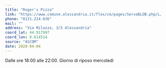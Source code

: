 ```yaml
---
title: "Roger's Pizza"
link: "https://www.comune.alessandria.it/flex/cm/pages/ServeBLOB.php/L/IT/IDPagina/2069"
phone: "0131.224.036"
mail: ""
address: "Via Milazzo, 3/5 Alessandria"
coord_lat: 44.917997
coord_lon: 8.614514
source: "ASCOM"
date: 2020-04-04
---
```


Dalle ore 18:00 alle 22:00. Giorno di riposo mercoledì
